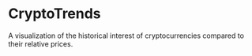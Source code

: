 # CryptoTrends

A visualization of the historical interest of cryptocurrencies compared to their relative prices.
